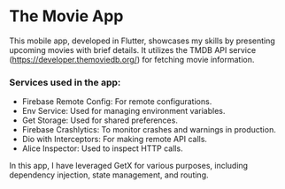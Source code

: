 # The Movie App
This mobile app, developed in Flutter, showcases my skills by presenting upcoming movies with brief details. It utilizes the TMDB API service (https://developer.themoviedb.org/) for fetching movie information.

### Services used in the app:
- Firebase Remote Config: For remote configurations.
- Env Service: Used for managing environment variables.
- Get Storage: Used for shared preferences.
- Firebase Crashlytics: To monitor crashes and warnings in production.
- Dio with Interceptors: For making remote API calls.
- Alice Inspector: Used to inspect HTTP calls.

In this app, I have leveraged GetX for various purposes, including dependency injection, state management, and routing.